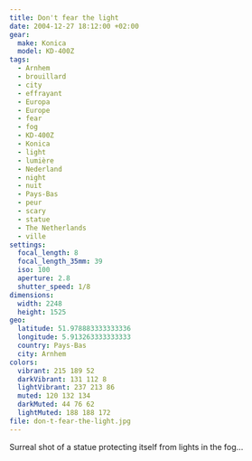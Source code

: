 ```yaml
---
title: Don't fear the light
date: 2004-12-27 18:12:00 +02:00
gear:
  make: Konica
  model: KD-400Z
tags:
  - Arnhem
  - brouillard
  - city
  - effrayant
  - Europa
  - Europe
  - fear
  - fog
  - KD-400Z
  - Konica
  - light
  - lumière
  - Nederland
  - night
  - nuit
  - Pays-Bas
  - peur
  - scary
  - statue
  - The Netherlands
  - ville
settings:
  focal_length: 8
  focal_length_35mm: 39
  iso: 100
  aperture: 2.8
  shutter_speed: 1/8
dimensions:
  width: 2248
  height: 1525
geo:
  latitude: 51.978883333333336
  longitude: 5.913263333333333
  country: Pays-Bas
  city: Arnhem
colors:
  vibrant: 215 189 52
  darkVibrant: 131 112 8
  lightVibrant: 237 213 86
  muted: 120 132 134
  darkMuted: 44 76 62
  lightMuted: 188 188 172
file: don-t-fear-the-light.jpg
---
```


Surreal shot of a statue protecting itself from lights in the fog...
